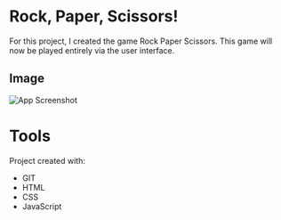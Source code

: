# Rock, Paper, Scissors!

For this project, I created the game Rock Paper Scissors. This game will now be played entirely via the user interface.

## Image

![App Screenshot](https://postimg.cc/tsjVBKNf)


# Tools

Project created with:

- GIT
- HTML
- CSS
- JavaScript